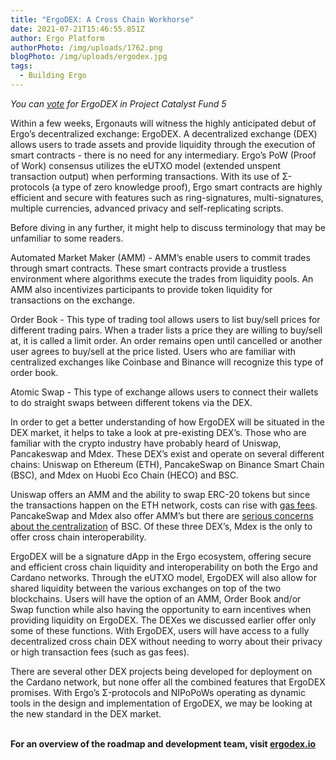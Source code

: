 ```yaml
---
title: "ErgoDEX: A Cross Chain Workhorse"
date: 2021-07-21T15:46:55.851Z
author: Ergo Platform
authorPhoto: /img/uploads/1762.png
blogPhoto: /img/uploads/ergodex.jpg
tags:
  - Building Ergo
---
```

<!--StartFragment-->

*You can [vote](https://cardano.ideascale.com/a/dtd/ErgoDex-Plutus-Port/352410-48088) for ErgoDEX in Project Catalyst Fund 5*



Within a few weeks, Ergonauts will witness the highly anticipated debut of Ergo’s decentralized exchange: ErgoDEX. A decentralized exchange (DEX) allows users to trade assets and provide liquidity through the execution of smart contracts - there is no need for any intermediary. Ergo’s PoW (Proof of Work) consensus utilizes the eUTXO model (extended unspent transaction output) when performing transactions. With its use of Σ-protocols (a type of zero knowledge proof), Ergo smart contracts are highly efficient and secure with features such as ring-signatures, multi-signatures, multiple currencies, advanced privacy and self-replicating scripts.



Before diving in any further, it might help to discuss terminology that may be unfamiliar to some readers.



Automated Market Maker (AMM) - AMM’s enable users to commit trades through smart contracts. These smart contracts provide a trustless environment where algorithms execute the trades from liquidity pools. An AMM also incentivizes participants to provide token liquidity for transactions on the exchange.



Order Book - This type of trading tool allows users to list buy/sell prices for different trading pairs. When a trader lists a price they are willing to buy/sell at, it is called a limit order. An order remains open until cancelled or another user agrees to buy/sell at the price listed. Users who are familiar with centralized exchanges like Coinbase and Binance will recognize this type of order book.



Atomic Swap - This type of exchange allows users to connect their wallets to do straight swaps between different tokens via the DEX.



In order to get a better understanding of how ErgoDEX will be situated in the DEX market, it helps to take a look at pre-existing DEX’s. Those who are familiar with the crypto industry have probably heard of Uniswap, Pancakeswap and Mdex. These DEX’s exist and operate on several different chains: Uniswap on Ethereum (ETH), PancakeSwap on Binance Smart Chain (BSC), and Mdex on Huobi Eco Chain (HECO) and BSC.



Uniswap offers an AMM and the ability to swap ERC-20 tokens but since the transactions happen on the ETH network, costs can rise with [gas fees](https://coinmarketcap.com/alexandria/article/what-are-gas-fees). PancakeSwap and Mdex also offer AMM’s but there are [serious concerns about the centralization](https://bitcoinist.com/get-educated-on-binance-smart-chain-decentralized-or-centralized/) of BSC. Of these three DEX’s, Mdex is the only to offer cross chain interoperability.



ErgoDEX will be a signature dApp in the Ergo ecosystem, offering secure and efficient cross chain liquidity and interoperability on both the Ergo and Cardano networks. Through the eUTXO model, ErgoDEX will also allow for shared liquidity between the various exchanges on top of the two blockchains. Users will have the option of an AMM, Order Book and/or Swap function while also having the opportunity to earn incentives when providing liquidity on ErgoDEX. The DEXes we discussed earlier offer only some of these functions. With ErgoDEX, users will have access to a fully decentralized cross chain DEX without needing to worry about their privacy or high transaction fees (such as gas fees).



There are several other DEX projects being developed for deployment on the Cardano network, but none offer all the combined features that ErgoDEX promises. With Ergo’s Σ-protocols and NIPoPoWs operating as dynamic tools in the design and implementation of ErgoDEX, we may be looking at the new standard in the DEX market. 

**\
For an overview of the roadmap and development team, visit [ergodex.io](https://ergodex.io/)**



<!--EndFragment-->